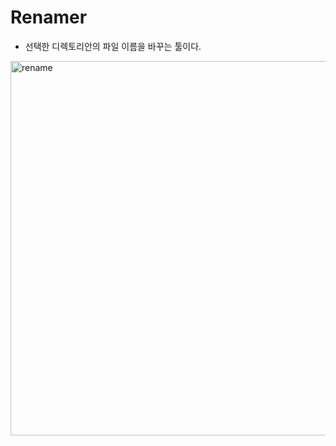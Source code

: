 # Renamer

- 선택한 디렉토리안의 파일 이름을 바꾸는 툴이다.
    
<img width="599" alt="rename" src="https://github.com/eunjin72/renamer/assets/128131020/36c8744c-a70e-44da-848c-eab4c4aae73e">
